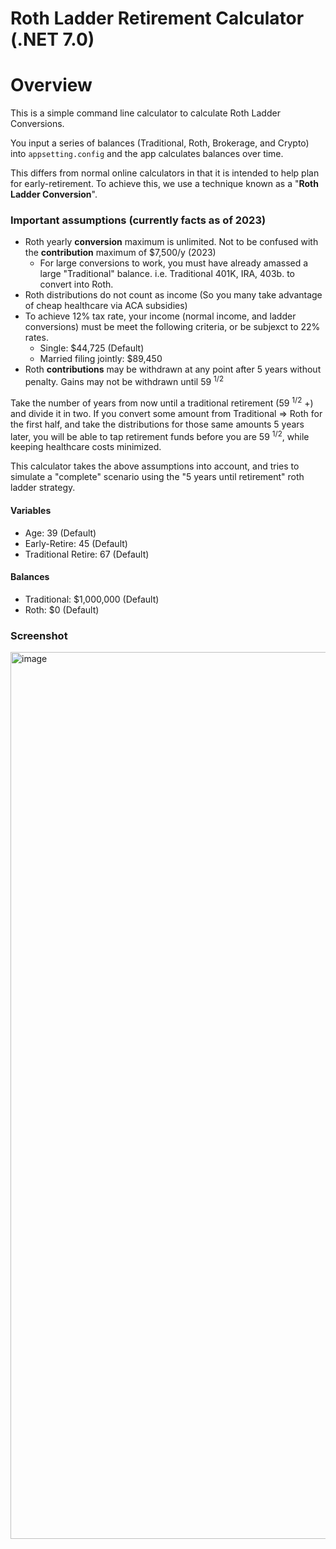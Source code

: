 # Roth Ladder Retirement Calculator (.NET 7.0)

# Overview 
This is a simple command line calculator to calculate Roth Ladder Conversions.

You input a series of balances (Traditional, Roth, Brokerage, and Crypto) into `appsetting.config` and the app calculates balances over time.

This differs from normal online calculators in that it is intended to help plan for early-retirement. 
To achieve this, we use a technique known as a "**Roth Ladder Conversion**".

### Important assumptions (currently facts as of 2023)
* Roth yearly **conversion** maximum is unlimited. Not to be confused with the **contribution** maximum of $7,500/y (2023)
  * For large conversions to work, you must have already amassed a large "Traditional" balance. i.e. Traditional 401K, IRA, 403b. to convert into Roth.
* Roth distributions do not count as income (So you many take advantage of cheap healthcare via ACA subsidies)
* To achieve 12% tax rate, your income (normal income, and ladder conversions) must be meet the following criteria, or be subjexct to 22% rates.
  * Single: $44,725 (Default)
  * Married filing jointly: $89,450
* Roth **contributions** may be withdrawn at any point after 5 years without penalty. Gains may not be withdrawn until 59 <sup>1/2</sup>

Take the number of years from now until a traditional retirement (59 <sup>1/2</sup> +) and divide it in two. If you convert some amount from Traditional => Roth for the first half, and take the distributions for those same amounts 5 years later, you will be able to tap retirement funds before you are 59 <sup>1/2</sup>, while keeping healthcare costs minimized.

This calculator takes the above assumptions into account, and tries to simulate a "complete" scenario using the "5 years until retirement" roth ladder strategy.

#### Variables
* Age: 39 (Default)
* Early-Retire: 45 (Default)
* Traditional Retire: 67 (Default)

#### Balances
* Traditional: $1,000,000 (Default)
* Roth: $0 (Default)

### Screenshot
<img width="1419" alt="image" src="https://github.com/tynorton/RothLadderRetirementCalc/assets/811086/012ab8ce-77cc-41ab-b4a8-6f4141098751">

